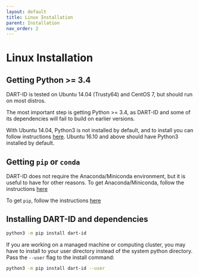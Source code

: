 ```yaml
---
layout: default
title: Linux Installation
parent: Installation
nav_order: 2
---
```


# Linux Installation

## Getting Python >= 3.4

DART-ID is tested on Ubuntu 14.04 (Trusty64) and CentOS 7, but should run on most distros. 

The most important step is getting Python >= 3.4, as DART-ID and some of its dependencies will fail to build on earlier versions.

With Ubuntu 14.04, Python3 is not installed by default, and to install you can follow instructions 
[here](https://askubuntu.com/questions/865554/how-do-i-install-python-3-6-using-apt-get). 
Ubuntu 16.10 and above should have Python3 installed by default.

## Getting ```pip``` or ```conda```

DART-ID does not require the Anaconda/Miniconda environment, but it is useful to have for other reasons. To get Anaconda/Miniconda, follow the instructions [here](https://conda.io/miniconda.html)

To get `pip`, follow the instructions [here](https://pip.pypa.io/en/stable/installing/)

## Installing DART-ID and dependencies

```bash
python3 -m pip install dart-id
```

If you are working on a managed machine or computing cluster, you may have to install to your user directory instead of the system python directory. Pass the ```--user``` flag to the install command:

```bash
python3 -m pip install dart-id --user
```
